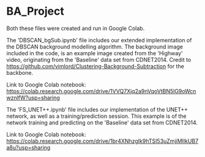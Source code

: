 # BA_Project

Both these files were created and run in Google Colab.

The 'DBSCAN_bgSub.ipynb' file includes our extended implementation of the DBSCAN background modelling algorithm. The background image included in the code, is an example image created from the 'Highway' video, originating from the 'Baseline' data set from CDNET2014.
Credit to https://github.com/vimlord/Clustering-Background-Subtraction for the backbone.

Link to Google Colab notebook: https://colab.research.google.com/drive/1VVQ7Xjq2a9nVqoVtBN5lG9oWcnwznlfW?usp=sharing

The 'FS_UNET++.ipynb' file includes our implementation of the UNET++ network, as well as a training/prediction session. This example is of the network training and predicting on the 'Baseline' data set from CDNET2014. 

Link to Google Colab notebook: https://colab.research.google.com/drive/1br4XNhzgIk9hTSI53uZmjiMIlkUB7a8u?usp=sharing
